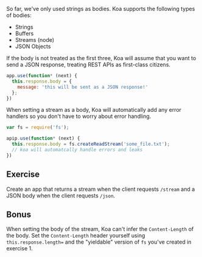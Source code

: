 
So far, we've only used strings as bodies.
Koa supports the following types of bodies:

- Strings
- Buffers
- Streams (node)
- JSON Objects

If the body is not treated as the first three,
Koa will assume that you want to send a JSON response,
treating REST APIs as first-class citizens.

```js
app.use(function* (next) {
  this.response.body = {
    message: 'this will be sent as a JSON response!'
  };
})
```

When setting a stream as a body,
Koa will automatically add any error handlers so you don't have to worry about error handling.

```js
var fs = require('fs');

apip.use(function* (next) {
  this.response.body = fs.createReadStream('some_file.txt');
  // koa will automatcally handle errors and leaks
})
```

## Exercise

Create an app that returns a stream when the client requests `/stream` and a JSON body when the client requests `/json`.

## Bonus

When setting the body of the stream, Koa can't infer the `Content-Length` of the
body. Set the `Content-Length` header yourself using `this.response.length=`
and the "yieldable" version of `fs` you've created in exercise 1.
